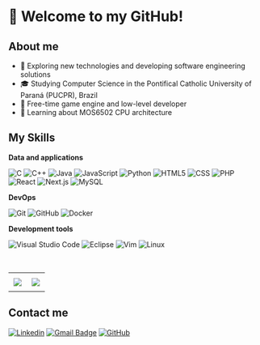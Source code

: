 # :wave: Welcome to my GitHub!

## About me

- 🤔 Exploring new technologies and developing software engineering solutions
- 🎓 Studying Computer Science in the Pontifical Catholic University of Paraná (PUCPR), Brazil
- 💼 Free-time game engine and low-level developer
- 🌱 Learning about MOS6502 CPU architecture

## My Skills

**Data and applications**

![C](https://img.shields.io/badge/-C-333333?style=flat&logo=C&logoColor=993399)
![C++](https://img.shields.io/badge/-C++-333333?style=flat&logo=C%2B%2B&&logoColor=5555FF)
![Java](https://img.shields.io/badge/-Java-333333?style=flat&logo=openjdk)
![JavaScript](https://img.shields.io/badge/-JavaScript-333333?style=flat&logo=javascript)
![Python](https://img.shields.io/badge/-Python-333333?style=flat&logo=python)
![HTML5](https://img.shields.io/badge/-HTML5-333333?style=flat&logo=HTML5)
![CSS](https://img.shields.io/badge/-CSS-333333?style=flat&logo=CSS3&logoColor=1572B6)
![PHP](https://img.shields.io/badge/-PHP-333333?style=flat&logo=PHP&logoColor=6E5AC7)
![React](https://img.shields.io/badge/-React-333333?style=flat&logo=react)
![Next.js](https://img.shields.io/badge/-Next.js-333333?style=flat&logo=next.js)
![MySQL](https://img.shields.io/badge/-MySQL-333333?style=flat&logo=mysql&logoColor=AAFFAA)

**DevOps**

![Git](https://img.shields.io/badge/-Git-333333?style=flat&logo=git)
![GitHub](https://img.shields.io/badge/-GitHub-333333?style=flat&logo=github)
![Docker](https://img.shields.io/badge/-Docker-333333?style=flat&logo=docker)

**Development tools**

![Visual Studio Code](https://img.shields.io/badge/-Visual%20Studio%20Code-333333?style=flat&logo=visualstudiocode&logoColor=007ACC)
![Eclipse](https://img.shields.io/badge/-Eclipse-333333?style=flat&logo=eclipse-ide&logoColor=993399)
![Vim](https://img.shields.io/badge/-VIm-333333?style=flat&logo=vim)
![Linux](https://img.shields.io/badge/-Linux-333333?style=flat&logo=linux)

<br/>

<div id="image-table" align="center">
    <table>
        <tr>
            <td style="padding:10px">
                <img src="https://github-readme-stats.vercel.app/api?username=marshmll&theme=monokai&show_icons=true" />
            </td>
            <td style="padding:10px">
                <img src="https://github-readme-stats.vercel.app/api/top-langs/?username=marshmll&theme=monokai&layout=compact" />
            </td>
        </tr>
    </table>
</div>

## Contact me

[![Linkedin](https://img.shields.io/badge/-Renan%20Andrade-blue?style=flat-square&logo=Linkedin&logoColor=white&link=https://www.linkedin.com/in/renan-oliveira-andrade/)](https://www.linkedin.com/in/renan-oliveira-andrade/)
[![Gmail Badge](https://img.shields.io/badge/-renandasilvaoliveiraandrade@gmail.com-EE2244?style=flat-square&logo=Gmail&logoColor=white&link=mailto:renandasilvaoliveiraandrade@gmail.com)](mailto:renandasilvaoliveiraandrade@gmail.com)
[![GitHub](https://img.shields.io/github/followers/marshmll?label=follow&style=social)](https://github.com/marshmll)
